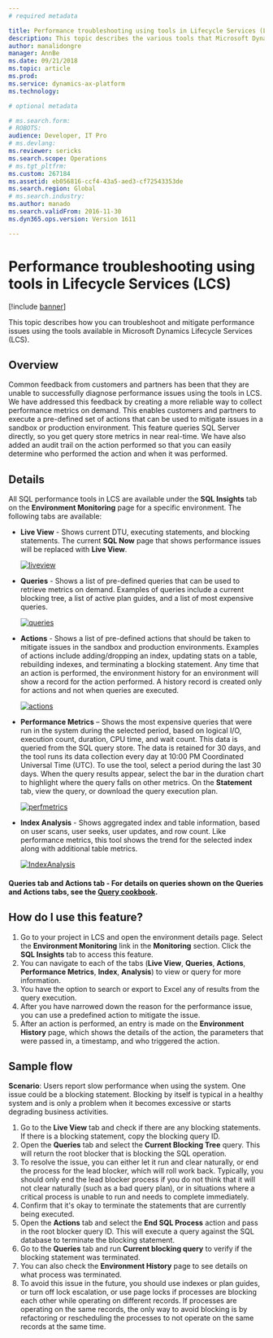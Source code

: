 ```yaml
---
# required metadata

title: Performance troubleshooting using tools in Lifecycle Services (LCS)
description: This topic describes the various tools that Microsoft Dynamics Lifecycle Services (LCS) provides to help you diagnose and mitigate performance issues in your sandbox and production environments.
author: manalidongre
manager: AnnBe
ms.date: 09/21/2018
ms.topic: article
ms.prod: 
ms.service: dynamics-ax-platform
ms.technology: 

# optional metadata

# ms.search.form: 
# ROBOTS: 
audience: Developer, IT Pro
# ms.devlang: 
ms.reviewer: sericks
ms.search.scope: Operations
# ms.tgt_pltfrm: 
ms.custom: 267184
ms.assetid: eb056816-ccf4-43a5-aed3-cf72543353de
ms.search.region: Global
# ms.search.industry: 
ms.author: manado
ms.search.validFrom: 2016-11-30
ms.dyn365.ops.version: Version 1611

---
```


# Performance troubleshooting using tools in Lifecycle Services (LCS)

[!include [banner](../includes/banner.md)]

This topic describes how you can troubleshoot and mitigate performance issues using the tools available in Microsoft Dynamics Lifecycle Services (LCS).

## Overview
Common feedback from customers and partners has been that they are unable to successfully diagnose performance issues using the tools in LCS. We have addressed this feedback by creating a more reliable way to collect performance metrics on demand. This enables customers and partners to execute a pre-defined set of actions that can be used to mitigate issues in a sandbox or production environment. This feature queries SQL Server directly, so you get query store metrics in near real-time. We have also added an audit trail on the action performed so that you can easily determine who performed the action and when it was performed.

## Details
All SQL performance tools in LCS are available under the **SQL Insights** tab on the **Environment Monitoring** page for a specific environment. The following tabs are available:

- **Live View** - Shows current DTU, executing statements, and blocking statements. The current **SQL Now** page that shows performance issues will be replaced with **Live View**.

    [![liveview](./media/LiveView.JPG
    )](./media/LiveView.JPG)

- **Queries** - Shows a list of pre-defined queries that can be used to retrieve metrics on demand. Examples of queries include a current blocking tree, a list of active plan guides, and a list of most expensive queries.

    [![queries](./media/Queries.JPG)](./media/Queries.JPG)

- **Actions** - Shows a list of pre-defined actions that should be taken to mitigate issues in the sandbox and production environments. Examples of actions include adding/dropping an index, updating stats on a table, rebuilding indexes, and terminating a blocking statement.  Any time that an action is performed, the environment history for an environment will show a record for the action performed. A history record is created only for actions and not when queries are executed. 

    [![actions](./media/Actions.JPG)](./media/Actions.JPG)

- **Performance Metrics** – Shows the most expensive queries that were run in the system during the selected period, based on logical I/O, execution count, duration, CPU time, and wait count. This data is queried from the SQL query store. The data is retained for 30 days, and the tool runs its data collection every day at 10:00 PM Coordinated Universal Time (UTC). To use the tool, select a period during the last 30 days. When the query results appear, select the bar in the duration chart to highlight where the query falls on other metrics. On the **Statement** tab, view the query, or download the query execution plan.

    [![perfmetrics](./media/perfmetrics.JPG)](./media/perfmetrics.JPG)

- **Index Analysis** - Shows aggregated index and table information, based on user scans, user seeks, user updates, and row count. Like performance metrics, this tool shows the trend for the selected index along with additional table metrics.

    [![IndexAnalysis](./media/IndexAnalysis.JPG)](./media/IndexAnalysis.JPG)

#### **Queries** tab and **Actions** tab - For details on queries shown on the **Queries** and **Actions** tabs, see the [Query cookbook](querycookbook.md).

## How do I use this feature?

1. Go to your project in LCS and open the environment details page. Select the **Environment Monitoring** link in the **Monitoring** section. Click the **SQL Insights** tab to access this feature.
2. You can navigate to each of the tabs (**Live View**, **Queries**, **Actions**, **Performance Metrics**, **Index**, **Analysis**) to view or query for more information.
3. You have the option to search or export to Excel any of results from the query execution.
4. After you have narrowed down the reason for the performance issue, you can use a predefined action to mitigate the issue.
5. After an action is performed, an entry is made on the **Environment History** page, which shows the details of the action, the parameters that were passed in, a timestamp, and who triggered the action.

## Sample flow

**Scenario**: Users report slow performance when using the system. One issue could be a blocking statement. Blocking by itself is typical in a healthy system and is only a problem when it becomes excessive or starts degrading business activities.

1. Go to the **Live View** tab and check if there are any blocking statements. If there is a blocking statement, copy the blocking query ID.
2. Open the **Queries** tab and select the **Current Blocking Tree** query. This will return the root blocker that is blocking the SQL operation.
3. To resolve the issue, you can either let it run and clear naturally, or end the process for the lead blocker, which will roll work back. Typically, you should only end the lead blocker process if you do not think that it will not clear naturally (such as a bad query plan), or in situations where a critical process is unable to run and needs to complete immediately.
4. Confirm that it's okay to terminate the statements that are currently being executed.
5. Open the **Actions** tab and select the **End SQL Process** action and pass in the root blocker query ID. This will execute a query against the SQL database to terminate the blocking statement.
6. Go to the **Queries** tab and run **Current blocking query** to verify if the blocking statement was terminated.
7. You can also check the **Environment History** page to see details on what process was terminated.
8. To avoid this issue in the future, you should use indexes or plan guides, or turn off lock escalation, or use page locks if processes are blocking each other while operating on different records. If processes are operating on the same records, the only way to avoid blocking is by refactoring or rescheduling the processes to not operate on the same records at the same time.

